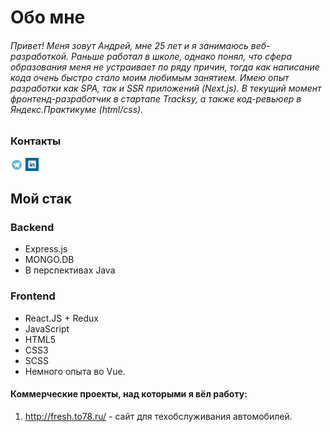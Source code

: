 # Обо мне
###### Привет! Меня зовут Андрей, мне 25 лет и я занимаюсь веб-разработкой. Раньше работал в школе, однако понял, что сфера образования меня не устраивает по ряду причин, тогда как  написание кода очень быстро стало моим любимым занятием. Имею опыт разработки как SPA, так и SSR приложений (Next.js). В текущий момент фронтенд-разработчик в стартапе Tracksy, а также код-ревьюер в Яндекс.Практикуме (html/css).  

### Контакты
<a href="https://t.me/TextContentNull" target="_blank"><img src="TG.jpg" /></a>
<a href="https://www.linkedin.com/in/cabagemage/" target="_blank"><img src="linkedin.png" /></a>

## Мой стак
### Backend
- Express.js 
- MONGO.DB
- В перспективах Java
### Frontend
- React.JS + Redux
- JavaScript 
- HTML5 
- CSS3
- SCSS
- Немного опыта во Vue.


#### Коммерческие проекты, над которыми я вёл работу: 
1. http://fresh.to78.ru/ - сайт для техобслуживания автомобилей. 
<!--
**Cabagemage/Cabagemage** is a ✨ _special_ ✨ repository because its `README.md` (this file) appears on your GitHub profile.

Here are some ideas to get you started:

- 🔭 I’m currently working on ...
- 🌱 I’m currently learning ...
- 👯 I’m looking to collaborate on ...
- 🤔 I’m looking for help with ...
- 💬 Ask me about ...
- 📫 How to reach me: ...
- 😄 Pronouns: ...
- ⚡ Fun fact: ...
-->
